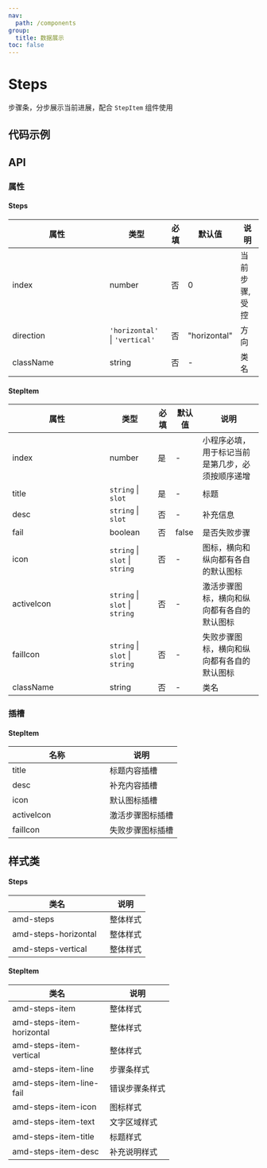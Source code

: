 ```yaml
---
nav:
  path: /components
group:
  title: 数据展示
toc: false
---
```

# Steps
步骤条，分步展示当前进展，配合 `StepItem` 组件使用
## 代码示例
<code src='../../demo/pages/Steps'></code>

## API
### 属性
  
#### Steps
| 属性 | 类型 | 必填 | 默认值 | 说明 |
| -----|-----|-----|-----|----- |
| index | number | 否 | 0 | 当前步骤, 受控 |
| direction | `'horizontal'` &verbar; `'vertical'` | 否 | "horizontal" | 方向 |
| className | string | 否 | - | 类名 |
    
#### StepItem
    
| 属性 | 类型 | 必填 | 默认值 | 说明 |
| -----|-----|-----|-----|----- |
| index | number | 是 | - | 小程序必填，用于标记当前是第几步，必须按顺序递增 |
| title | `string` &verbar; `slot` | 是 | - | 标题 |
| desc | `string` &verbar; `slot` | 否 | - | 补充信息 |
| fail | boolean | 否 | false | 是否失败步骤 |
| icon | `string` &verbar; `slot` &verbar; `string` | 否 | - | 图标，横向和纵向都有各自的默认图标 |
| activeIcon | `string` &verbar; `slot` &verbar; `string` | 否 | - | 激活步骤图标，横向和纵向都有各自的默认图标 |
| failIcon | `string` &verbar; `slot` &verbar; `string` | 否 | - | 失败步骤图标，横向和纵向都有各自的默认图标 |
| className | string | 否 | - | 类名 |
  
### 插槽

#### StepItem
| 名称 | 说明 |
| ----|----|
| title | 标题内容插槽 |
| desc | 补充内容插槽 |
| icon | 默认图标插槽 |
| activeIcon | 激活步骤图标插槽 |
| failIcon | 失败步骤图标插槽 |

## 样式类
#### Steps

| 类名                       | 说明             |
| -------------------------- | ---------------- |
| amd-steps            | 整体样式         |
| amd-steps-horizontal   | 整体样式  |
| amd-steps-vertical  | 整体样式  |

#### StepItem

| 类名                       | 说明             |
| -------------------------- | ---------------- |
| amd-steps-item            | 整体样式         |
| amd-steps-item-horizontal      | 整体样式  |
| amd-steps-item-vertical  | 整体样式   |
| amd-steps-item-line  | 步骤条样式 |
| amd-steps-item-line-fail  | 错误步骤条样式 |
| amd-steps-item-icon  | 图标样式 |
| amd-steps-item-text  | 文字区域样式 |
| amd-steps-item-title  | 标题样式 |
| amd-steps-item-desc  | 补充说明样式 |

<style> 
table th:first-of-type { width: 180px; } 
.__dumi-default-layout-content article table:first-of-type th:nth-of-type(2)  {
    width: 140px
} 
.__dumi-default-layout-content article table:first-of-type th:nth-of-type(3)  {
    width: 30px
} 
.__dumi-default-layout-content article table:first-of-type th:nth-of-type(4)  {
    width: 50px
} 
.__dumi-default-layout-content article table:nth-of-type(2) th:nth-of-type(2)  {
    width: 140px
} 
.__dumi-default-layout-content article table:nth-of-type(2) th:nth-of-type(3)  {
    width: 30px
} 
.__dumi-default-layout-content article table:nth-of-type(2) th:nth-of-type(4)  {
    width: 50px
} 
</style> 